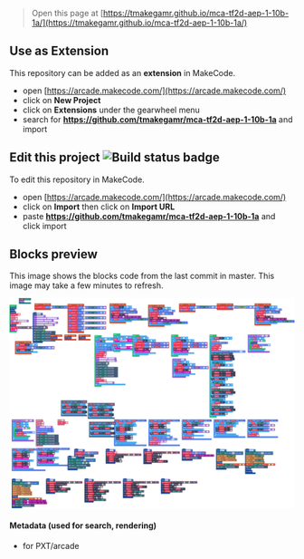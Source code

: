  


> Open this page at [https://tmakegamr.github.io/mca-tf2d-aep-1-10b-1a/](https://tmakegamr.github.io/mca-tf2d-aep-1-10b-1a/)

## Use as Extension

This repository can be added as an **extension** in MakeCode.

* open [https://arcade.makecode.com/](https://arcade.makecode.com/)
* click on **New Project**
* click on **Extensions** under the gearwheel menu
* search for **https://github.com/tmakegamr/mca-tf2d-aep-1-10b-1a** and import

## Edit this project ![Build status badge](https://github.com/tmakegamr/mca-tf2d-aep-1-10b-1a/workflows/MakeCode/badge.svg)

To edit this repository in MakeCode.

* open [https://arcade.makecode.com/](https://arcade.makecode.com/)
* click on **Import** then click on **Import URL**
* paste **https://github.com/tmakegamr/mca-tf2d-aep-1-10b-1a** and click import

## Blocks preview

This image shows the blocks code from the last commit in master.
This image may take a few minutes to refresh.

![A rendered view of the blocks](https://github.com/tmakegamr/mca-tf2d-aep-1-10b-1a/raw/master/.github/makecode/blocks.png)

#### Metadata (used for search, rendering)

* for PXT/arcade
<script src="https://makecode.com/gh-pages-embed.js"></script><script>makeCodeRender("{{ site.makecode.home_url }}", "{{ site.github.owner_name }}/{{ site.github.repository_name }}");</script>
